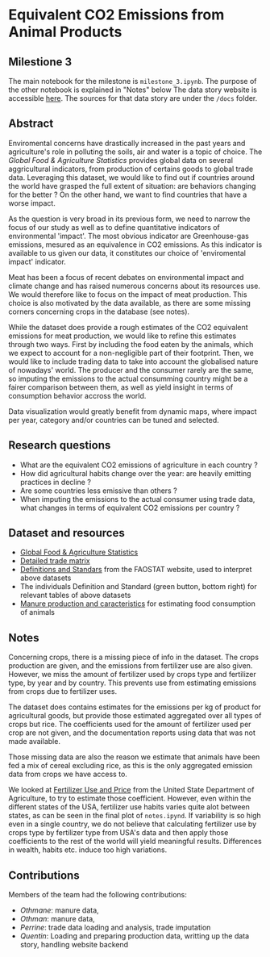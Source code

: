 Equivalent CO2 Emissions from Animal Products
=============================================

## Milestione 3

The main notebook for the milestone is `milestone_3.ipynb`. The purpose of the other notebook is explained in "Notes" below
The data story website is accessible [here](https://quentin-soubeyran.github.io/ADA-Project/). The sources for that data story are under the `/docs` folder. 

## Abstract

Enviromental concerns have drastically increased in the past years and agriculture's role in polluting the soils, air and water is a topic of choice. The *Global Food & Agriculture Statistics* provides global data on several aggricultural indicators, from production of certains goods to global trade data. Leveraging this dataset, we would like to find out if countries around the world have grasped the full extent of situation: are behaviors changing for the better ? On the other hand, we want to find countries that have a worse impact.

As the question is very broad in its previous form, we need to narrow the focus of our study as well as to define quantitative indicators of environmental 'impact'. The most obvious indicator are Greenhouse-gas emissions, mesured as an equivalence in CO2 emissions. As this indicator is available to us given our data, it constitutes our choice of 'enviromental impact' indicator.

Meat has been a focus of recent debates on environmental impact and climate change and has raised numerous concerns about its resources use. We would therefore like to focus on the impact of meat production. This choice is also motivated by the data available, as there are some missing corners concerning crops in the database (see notes).

While the dataset does provide a rough estimates of the CO2 equivalent emissions for meat production, we would like to refine this estimates through two ways. First by including the food eaten by the animals, which we expect to account for a non-negligible part of their footprint. Then, we would like to include trading data to take into account the globalised nature of nowadays' world. The producer and the consumer rarely are the same, so imputing the emissions to  the actual consumming country might be a fairer comparison between them, as well as yield insight in terms of consumption behavior accross the world.

Data visualization would greatly benefit from dynamic maps, where impact per year, category and/or countries can be tuned and selected.

## Research questions

+ What are the equivalent CO2 emissions of agriculture in each country ?
+ How did agricultural habits change over the year: are heavily emitting practices in decline ?
+ Are some countries less emissive than others ?
+ When imputing the emissions to the actual consumer using trade data, what changes in terms of equivalent CO2 emissions per country ?

## Dataset and resources

+ [Global Food & Agriculture Statistics](https://www.kaggle.com/unitednations/global-food-agriculture-statistics)
+ [Detailed trade matrix](http://www.fao.org/faostat/en/#data/TM)
+ [Definitions and Standars](http://www.fao.org/faostat/en/#definitions) from the FAOSTAT website, used to interpret above datasets
+ The individuals Definition and Standard (green button, bottom right) for relevant tables of above datasets
+ [Manure production and caracteristics](http://www.agronext.iastate.edu/immag/pubs/manure-prod-char-d384-2.pdf) for estimating food consumption of animals

## Notes

Concerning crops, there is a missing piece of info in the dataset. The crops production are given, and the emissions from fertilizer use are also given. However, we miss the amount of fertilizer used by crops type and fertilizer type, by year and by country. This prevents use from estimating emissions from crops due to fertilizer uses.

The dataset does contains estimates for the emissions per kg of product for agricultural goods, but provide those estimated aggregated over all types of crops but rice. The coefficients used for the amount of fertilizer used per crop are not given, and the documentation reports using data that was not made available.

Those missing data are also the reason we estimate that animals have been fed a mix of cereal excluding rice, as this is the only aggregated emission data from crops we have access to.

We looked at [Fertilizer Use and Price](https://www.ers.usda.gov/data-products/fertilizer-use-and-price.aspx) from the United State Department of Agriculture, to try to estimate those coefficient. However, even within the different states of the USA, fertilizer use habits varies quite alot between states, as can be seen in the final plot of `notes.ipynd`.
If variability is so high even in a single country, we do not believe that calculating fertilizer use by crops type by fertilizer type from USA's data and then apply those coefficients to the rest of the world will yield meaningful results. Differences in wealth, habits etc. induce too high variations.

## Contributions
Members of the team had the following contributions:

- *Othmane*: manure data, 
- *Othman*: manure data,
- *Perrine*: trade data loading and analysis, trade imputation
- *Quentin*: Loading and preparing production data, writting up the data story, handling    website backend
